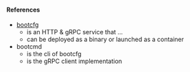 #### References

- [bootcfg](https://github.com/coreos/coreos-baremetal/tree/master/bootcfg)
  - is an HTTP & gRPC service that ...
  - can be deployed as a binary or launched as a container
- bootcmd 
  - is the cli of bootcfg
  - is the gRPC client implementation
